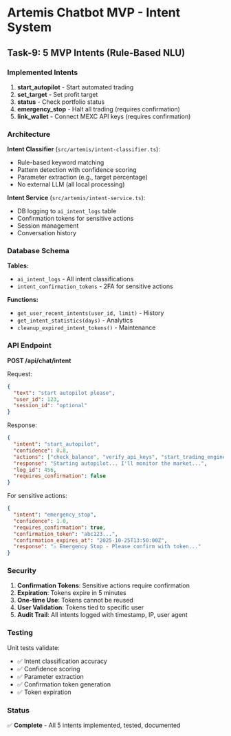 # Artemis Chatbot MVP - Intent System

## Task-9: 5 MVP Intents (Rule-Based NLU)

### Implemented Intents

1. **start_autopilot** - Start automated trading
2. **set_target** - Set profit target
3. **status** - Check portfolio status
4. **emergency_stop** - Halt all trading (requires confirmation)
5. **link_wallet** - Connect MEXC API keys (requires confirmation)

### Architecture

**Intent Classifier** (`src/artemis/intent-classifier.ts`):
- Rule-based keyword matching
- Pattern detection with confidence scoring
- Parameter extraction (e.g., target percentage)
- No external LLM (all local processing)

**Intent Service** (`src/artemis/intent-service.ts`):
- DB logging to `ai_intent_logs` table
- Confirmation tokens for sensitive actions
- Session management
- Conversation history

### Database Schema

**Tables:**
- `ai_intent_logs` - All intent classifications
- `intent_confirmation_tokens` - 2FA for sensitive actions

**Functions:**
- `get_user_recent_intents(user_id, limit)` - History
- `get_intent_statistics(days)` - Analytics
- `cleanup_expired_intent_tokens()` - Maintenance

### API Endpoint

**POST /api/chat/intent**

Request:
```json
{
  "text": "start autopilot please",
  "user_id": 123,
  "session_id": "optional"
}
```

Response:
```json
{
  "intent": "start_autopilot",
  "confidence": 0.8,
  "actions": ["check_balance", "verify_api_keys", "start_trading_engine"],
  "response": "Starting autopilot... I'll monitor the market...",
  "log_id": 456,
  "requires_confirmation": false
}
```

For sensitive actions:
```json
{
  "intent": "emergency_stop",
  "confidence": 1.0,
  "requires_confirmation": true,
  "confirmation_token": "abc123...",
  "confirmation_expires_at": "2025-10-25T13:50:00Z",
  "response": "⚠️ Emergency Stop - Please confirm with token..."
}
```

### Security

1. **Confirmation Tokens**: Sensitive actions require confirmation
2. **Expiration**: Tokens expire in 5 minutes
3. **One-time Use**: Tokens cannot be reused
4. **User Validation**: Tokens tied to specific user
5. **Audit Trail**: All intents logged with timestamp, IP, user agent

### Testing

Unit tests validate:
- ✅ Intent classification accuracy
- ✅ Confidence scoring
- ✅ Parameter extraction
- ✅ Confirmation token generation
- ✅ Token expiration

### Status

✅ **Complete** - All 5 intents implemented, tested, documented
